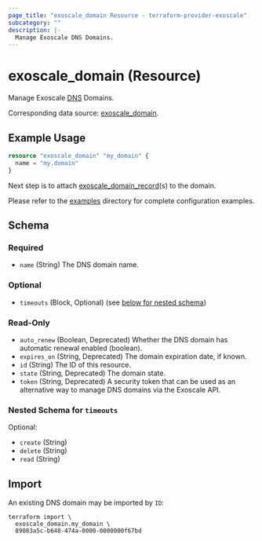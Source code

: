 ```yaml
---
page_title: "exoscale_domain Resource - terraform-provider-exoscale"
subcategory: ""
description: |-
  Manage Exoscale DNS Domains.
---
```


# exoscale_domain (Resource)

Manage Exoscale [DNS](https://community.exoscale.com/documentation/dns/) Domains.

Corresponding data source: [exoscale_domain](../data-sources/domain.md).

## Example Usage

```terraform
resource "exoscale_domain" "my_domain" {
  name = "my.domain"
}
```

Next step is to attach [exoscale_domain_record](./domain_record.md)(s) to the domain.

Please refer to the [examples](https://github.com/exoscale/terraform-provider-exoscale/tree/master/examples/)
directory for complete configuration examples.

<!-- schema generated by tfplugindocs -->
## Schema

### Required

- `name` (String) The DNS domain name.

### Optional

- `timeouts` (Block, Optional) (see [below for nested schema](#nestedblock--timeouts))

### Read-Only

- `auto_renew` (Boolean, Deprecated) Whether the DNS domain has automatic renewal enabled (boolean).
- `expires_on` (String, Deprecated) The domain expiration date, if known.
- `id` (String) The ID of this resource.
- `state` (String, Deprecated) The domain state.
- `token` (String, Deprecated) A security token that can be used as an alternative way to manage DNS domains via the Exoscale API.

<a id="nestedblock--timeouts"></a>
### Nested Schema for `timeouts`

Optional:

- `create` (String)
- `delete` (String)
- `read` (String)

## Import

An existing DNS domain may be imported by `ID`:

```shell
terraform import \
  exoscale_domain.my_domain \
  89083a5c-b648-474a-0000-0000000f67bd
```
